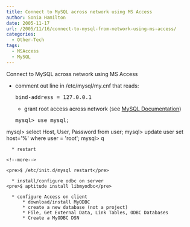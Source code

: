 ```yaml
---
title: Connect to MySQL across network using MS Access
author: Sonia Hamilton
date: 2005-11-17
url: /2005/11/16/connect-to-mysql-from-network-using-ms-access/
categories:
  - Other-Tech
tags:
  - MSAccess
  - MySQL
---
```

Connect to MySQL across network using MS Access
<!--more-->
  * comment out line in /etc/mysql/my.cnf that reads: 
    <pre>bind-address = 127.0.0.1</pre>
    
      * grant root access across network (see [MySQL Documentation][1])
    <pre>mysql&gt; use mysql;
 mysql&gt; select Host, User, Password from user;
 mysql&gt; update user set host='%' where user = 'root';
 mysql&gt; q</pre>
    
      * restart
    
    <!--more-->
    
    <pre>$ /etc/init.d/mysql restart</pre>
    
      * install/configure odbc on server
    <pre>$ aptitude install libmyodbc</pre>
    
      * configure Access on client 
          * download/install MyODBC
          * create a new database (not a project)
          * File, Get External Data, Link Tables, ODBC Databases
          * Create a MyODBC DSN

 [1]: http://dev.mysql.com/doc/refman/4.1/en/connection-access.html
